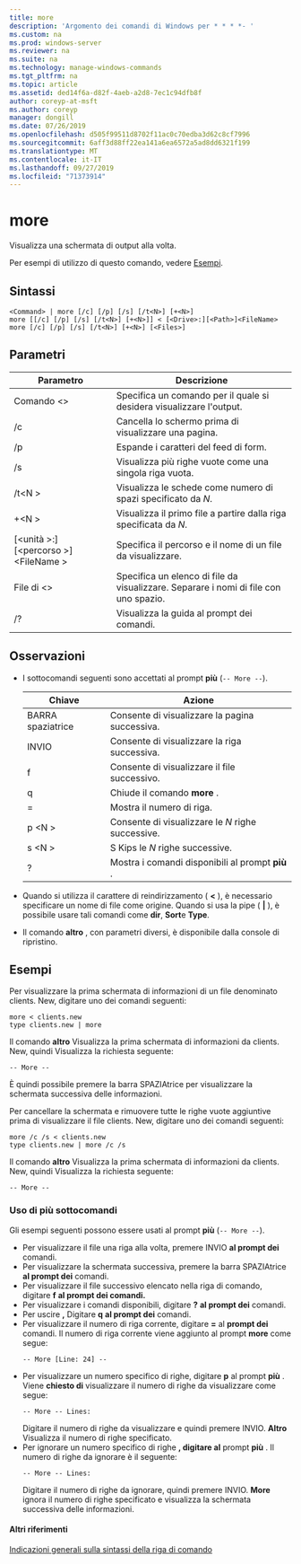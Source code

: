 ```yaml
---
title: more
description: 'Argomento dei comandi di Windows per * * * *- '
ms.custom: na
ms.prod: windows-server
ms.reviewer: na
ms.suite: na
ms.technology: manage-windows-commands
ms.tgt_pltfrm: na
ms.topic: article
ms.assetid: ded14f6a-d82f-4aeb-a2d8-7ec1c94dfb8f
author: coreyp-at-msft
ms.author: coreyp
manager: dongill
ms.date: 07/26/2019
ms.openlocfilehash: d505f99511d8702f11ac0c70edba3d62c8cf7996
ms.sourcegitcommit: 6aff3d88ff22ea141a6ea6572a5ad8dd6321f199
ms.translationtype: MT
ms.contentlocale: it-IT
ms.lasthandoff: 09/27/2019
ms.locfileid: "71373914"
---
```

# <a name="more"></a>more



Visualizza una schermata di output alla volta.

Per esempi di utilizzo di questo comando, vedere [Esempi](#BKMK_examples).

## <a name="syntax"></a>Sintassi

```
<Command> | more [/c] [/p] [/s] [/t<N>] [+<N>]
more [[/c] [/p] [/s] [/t<N>] [+<N>]] < [<Drive>:][<Path>]<FileName>
more [/c] [/p] [/s] [/t<N>] [+<N>] [<Files>]
```

## <a name="parameters"></a>Parametri

|           Parametro            |                               Descrizione                               |
|--------------------------------|-------------------------------------------------------------------------|
|           Comando \<>           |      Specifica un comando per il quale si desidera visualizzare l'output.      |
|               /c               |               Cancella lo schermo prima di visualizzare una pagina.               |
|               /p               |                      Espande i caratteri del feed di form.                      |
|               /s               |          Visualizza più righe vuote come una singola riga vuota.          |
|             /t\<N >             |         Visualizza le schede come numero di spazi specificato da *N*.         |
|             +\<N >              |     Visualizza il primo file a partire dalla riga specificata da *N*.     |
| [\<unità >:] [\<percorso >]\<FileName > |          Specifica il percorso e il nome di un file da visualizzare.          |
|            File di \<>            | Specifica un elenco di file da visualizzare. Separare i nomi di file con uno spazio. |
|               /?               |                  Visualizza la guida al prompt dei comandi.                   |

## <a name="remarks"></a>Osservazioni

-   I sottocomandi seguenti sono accettati al prompt **più** (`-- More --`). 

    | Chiave | Azione |
    | --- | ------ |
    | BARRA spaziatrice | Consente di visualizzare la pagina successiva. |
    | INVIO | Consente di visualizzare la riga successiva. |
    | f | Consente di visualizzare il file successivo. |
    | q | Chiude il comando **more** . |
    | = | Mostra il numero di riga. |
    | p \<N > | Consente di visualizzare le *N* righe successive. |
    | s \<N > |S Kips le *N* righe successive. |
    | ? | Mostra i comandi disponibili al prompt **più** .| 
    
-   Quando si utilizza il carattere di reindirizzamento ( **<** ), è necessario specificare un nome di file come origine. Quando si usa la pipe ( **\|** ), è possibile usare tali comandi come **dir**, **Sort**e **Type**.
-   Il comando **altro** , con parametri diversi, è disponibile dalla console di ripristino.

## <a name="BKMK_examples"></a>Esempi

Per visualizzare la prima schermata di informazioni di un file denominato clients. New, digitare uno dei comandi seguenti:
```
more < clients.new
type clients.new | more
```
Il comando **altro** Visualizza la prima schermata di informazioni da clients. New, quindi Visualizza la richiesta seguente:
```
-- More --
```
È quindi possibile premere la barra SPAZIAtrice per visualizzare la schermata successiva delle informazioni.

Per cancellare la schermata e rimuovere tutte le righe vuote aggiuntive prima di visualizzare il file clients. New, digitare uno dei comandi seguenti:
```
more /c /s < clients.new
type clients.new | more /c /s
```
Il comando **altro** Visualizza la prima schermata di informazioni da clients. New, quindi Visualizza la richiesta seguente:
```
-- More --
```

### <a name="using-more-subcommands"></a>Uso di più sottocomandi

Gli esempi seguenti possono essere usati al prompt **più** (`-- More --`).
- Per visualizzare il file una riga alla volta, premere INVIO **al prompt dei** comandi.
- Per visualizzare la schermata successiva, premere la barra SPAZIAtrice **al prompt dei** comandi.
- Per visualizzare il file successivo elencato nella riga di comando, digitare **f** **al prompt dei comandi.**
- Per visualizzare i comandi disponibili, digitare **?** **al prompt dei** comandi.
- Per uscire **,** Digitare **q** **al prompt dei** comandi.
- Per visualizzare il numero di riga corrente, digitare **=** al **prompt dei** comandi. Il numero di riga corrente viene aggiunto al prompt **more** come segue:  
  ```
  -- More [Line: 24] --
  ```  
- Per visualizzare un numero specifico di righe, digitare **p** al prompt **più** . Viene **chiesto di** visualizzare il numero di righe da visualizzare come segue:  
  ```
  -- More -- Lines:
  ```  
  Digitare il numero di righe da visualizzare e quindi premere INVIO. **Altro** Visualizza il numero di righe specificato.
- Per ignorare un numero specifico di righe **, digitare al** prompt **più** . Il numero di righe da ignorare è il seguente:  
  ```
  -- More -- Lines:
  ```  
  Digitare il numero di righe da ignorare, quindi premere INVIO. **More** ignora il numero di righe specificato e visualizza la schermata successiva delle informazioni.

#### <a name="additional-references"></a>Altri riferimenti

[Indicazioni generali sulla sintassi della riga di comando](command-line-syntax-key.md)
